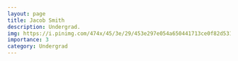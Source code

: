 ```yaml
---
layout: page
title: Jacob Smith
description: Undergrad.
img: https://i.pinimg.com/474x/45/3e/29/453e297e054a650441713ce0f82d5316.jpg
importance: 3
category: Undergrad
---
```

